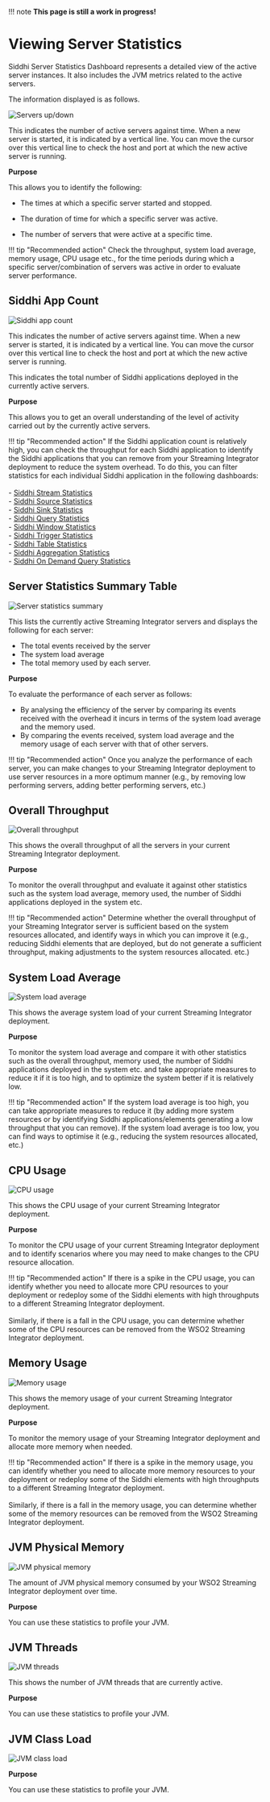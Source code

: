 !!! note
    **This page is still a work in progress!**
    
# Viewing Server Statistics

Siddhi Server Statistics Dashboard represents a detailed view of the active server instances. It also includes the JVM metrics related to the active servers.

The information displayed is as follows.

![Servers up/down](../images/streaming-integrator-grafana-dashboard/active_servers_graph.png)

 This indicates the number of active servers against time. When a new server is started, it is indicated by a vertical line. You can move the cursor over this vertical line to check the host and port at which the new active server is running.

**Purpose**
 
 This allows you to identify the following:
 
 - The times at which a specific server started and stopped.
 
 - The duration of time for which a specific server was active.
 
 - The number of servers that were active at a specific time.
 
!!! tip "Recommended action"
    Check the throughput, system load average, memory usage, CPU usage etc., for the time periods during which a specific server/combination of servers was active in order to evaluate server performance.

## Siddhi App Count

![Siddhi app count](../images/streaming-integrator-grafana-dashboard/siddhi_app_count.png)

 This indicates the number of active servers against time. When a new server is started, it is indicated by a vertical line. You can move the cursor over this vertical line to check the host and port at which the new active server is running.

 This indicates the total number of Siddhi applications deployed in the currently active servers.
 
**Purpose**

This allows you to get an overall understanding of the level of activity carried out by the currently active servers.

!!! tip "Recommended action"
    If the Siddhi application count is relatively high, you can check the throughput for each Siddhi application to identify the Siddhi applications that you can remove from your Streaming Integrator deployment to reduce the system overhead. To do this, you can filter statistics for each individual Siddhi application in the following dashboards:<br/><br/>
    - [Siddhi Stream Statistics](viewing-stream-statistics.md)<br/>
    - [Siddhi Source Statistics](viewing-source-statistics.md)<br/>
    - [Siddhi Sink Statistics](viewing-sink-statistics.md)<br/>
    - [Siddhi Query Statistics](viewing-query-statistics.md)<br/>
    - [Siddhi Window Statistics](viewing-window-statistics.md)<br/>
    - [Siddhi Trigger Statistics](viewing-trigger-statistics.md)<br/>
    - [Siddhi Table Statistics](viewing-table-statistics.md)<br/>
    - [Siddhi Aggregation Statistics](viewing-aggregation-statistics.md)<br/>
    - [Siddhi On Demand Query Statistics](viewing-on-demand-query-statistics.md)

## Server Statistics Summary Table

![Server statistics summary](../images/streaming-integrator-grafana-dashboard/server_statistics_summary.png)

 This lists the currently active Streaming Integrator servers and displays the following for each server:
  - The total events received by the server
  - The system load average
  - The total memory used by each server.

**Purpose**

To evaluate the performance of each server as follows:

- By analysing the efficiency of the server by comparing its events received with the overhead it incurs in terms of the system load average and the memory used.
- By comparing the events received, system load average and the memory usage of each server with that of other servers.

!!! tip "Recommended action"
    Once you analyze the performance of each server, you can make changes to your Streaming Integrator deployment to use server resources in a more optimum manner (e.g., by removing low performing servers, adding better performing servers, etc.)
 
## Overall Throughput

![Overall throughput](../images/streaming-integrator-grafana-dashboard/overall_throughput_graph.png)

 This shows the overall throughput of all the servers in your current Streaming Integrator deployment. 

**Purpose**

To monitor the overall throughput and evaluate it against other statistics such as the system load average, memory used, the number of Siddhi applications deployed in the system etc.
 
!!! tip "Recommended action"
    Determine whether the overall throughput of your Streaming Integrator server is sufficient based on the system resources allocated, and identify ways in which you can improve it (e.g., reducing Siddhi elements that are deployed, but do not generate a sufficient throughput, making adjustments to the system resources allocated. etc.)
 
## System Load Average

![System load average](../images/streaming-integrator-grafana-dashboard/system_load_average_graph.png)

 This shows the average system load of your current Streaming Integrator deployment.
 
**Purpose**

To monitor the system load average and compare it with other statistics such as the overall throughput, memory used, the number of Siddhi applications deployed in the system etc. and take appropriate measures to reduce it if it is too high, and to optimize the system better if it is relatively low.
 
!!! tip "Recommended action"
    If the system load average is too high, you can take appropriate measures to reduce it (by adding more system resources or by identifying Siddhi applications/elements generating a low throughput that you can remove). If the system load average is too low, you can find ways to optimise it (e.g., reducing the system resources allocated, etc.)
 
## CPU Usage

![CPU usage](../images/streaming-integrator-grafana-dashboard/cpu_usage_graph.png)

  This shows the CPU usage of your current Streaming Integrator deployment.
  
**Purpose**

To monitor the CPU usage of your current Streaming Integrator deployment and to identify scenarios where you may need to make changes to the CPU resource allocation.

!!! tip "Recommended action"
    If there is a spike in the CPU usage, you can identify whether you need to allocate more CPU resources to your deployment or redeploy some of the Siddhi elements with high throughputs to a different Streaming Integrator deployment. <br/><br/> Similarly, if there is a fall in the CPU usage, you can determine whether some of the CPU resources can be removed from the WSO2 Streaming Integrator deployment.
 
## Memory Usage

![Memory usage](../images/streaming-integrator-grafana-dashboard/memory_usage_graph.png)

 This shows the memory usage of your current Streaming Integrator deployment.

**Purpose**

To monitor the memory usage of your Streaming Integrator deployment and allocate more memory when needed.
 
!!! tip "Recommended action"
    If there is a spike in the memory usage, you can identify whether you need to allocate more memory resources to your deployment or redeploy some of the Siddhi elements with high throughputs to a different Streaming Integrator deployment. <br/><br/> Similarly, if there is a fall in the memory usage, you can determine whether some of the memory resources can be removed from the WSO2 Streaming Integrator deployment.
 

## JVM Physical Memory

![JVM physical memory](../images/streaming-integrator-grafana-dashboard/jvm_physical_memory_usage.png)

The amount of JVM physical memory consumed by your WSO2 Streaming Integrator deployment over time.

**Purpose**

You can use these statistics to profile your JVM.

## JVM Threads

![JVM threads](../images/streaming-integrator-grafana-dashboard/jvm_threads.png)

This shows the number of JVM threads that are currently active.

**Purpose**

You can use these statistics to profile your JVM.

## JVM Class Load

![JVM class load](../images/streaming-integrator-grafana-dashboard/jvm_class_load.png)

**Purpose**

You can use these statistics to profile your JVM.